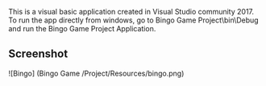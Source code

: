 This is a visual basic application created in Visual Studio community 2017.
To run the app directly from windows, go to Bingo Game Project\bin\Debug and run the Bingo Game Project Application. 

## Screenshot
![Bingo] (Bingo Game /Project/Resources/bingo.png)
	
